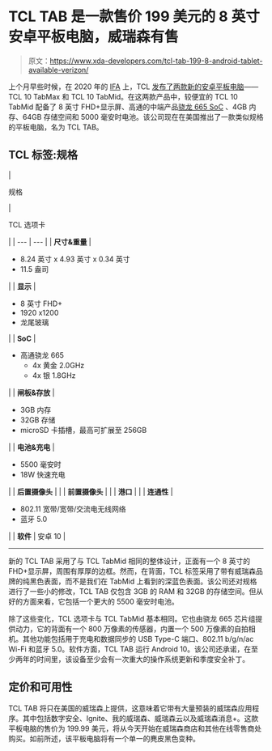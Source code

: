 # TCL TAB 是一款售价 199 美元的 8 英寸安卓平板电脑，威瑞森有售

> 原文：<https://www.xda-developers.com/tcl-tab-199-8-android-tablet-available-verizon/>

上个月早些时候，在 2020 年的 [IFA](https://www.xda-developers.com/tag/ifa/) 上，TCL [发布了两款新的安卓平板电脑](https://www.xda-developers.com/tcl-tabmid-tabmax-tablets-moveaudio-tws-earbuds-movetime-smartwatch-nxtpaper-display-ifa-2020/)——TCL 10 TabMax 和 TCL 10 TabMid。在这两款产品中，较便宜的 TCL 10 TabMid 配备了 8 英寸 FHD+显示屏、高通的中端产品[骁龙 665 SoC](https://www.xda-developers.com/qualcomm-snapdragon-665-snapdragon-730g/) 、4GB 内存、64GB 存储空间和 5000 毫安时电池。该公司现在在美国推出了一款类似规格的平板电脑，名为 TCL TAB。

## TCL 标签:规格

| 

规格

 | 

TCL 选项卡

 |
| --- | --- |
| **尺寸&重量** | 

*   8.24 英寸 x 4.93 英寸 x 0.34 英寸
*   11.5 盎司

 |
| **显示** | 

*   8 英寸 FHD+
*   1920 x1200
*   龙尾玻璃

 |
| **SoC** | 

*   高通骁龙 665
    *   4x 黄金 2.0GHz
    *   4x 银 1.8GHz

 |
| **闸板&存放** | 

*   3GB 内存
*   32GB 存储
*   microSD 卡插槽，最高可扩展至 256GB

 |
| **电池&充电** | 

*   5500 毫安时
*   18W 快速充电

 |
| **后置摄像头** |  |
| **前置摄像头** |  |
| **港口** |  |
| **连通性** | 

*   802.11 宽带/宽带/交流电无线网络
*   蓝牙 5.0

 |
| **软件** | 安卓 10 |

* * *

新的 TCL TAB 采用了与 TCL TabMid 相同的整体设计，正面有一个 8 英寸的 FHD+显示屏，周围有厚厚的边框。然而，在背面，TCL 标签采用了带有威瑞森品牌的纯黑色表面，而不是我们在 TabMid 上看到的深蓝色表面。该公司还对规格进行了一些小的修改，TCL TAB 仅包含 3GB 的 RAM 和 32GB 的存储空间。但从好的方面来看，它包括一个更大的 5500 毫安时电池。

除了这些变化，TCL 选项卡与 TCL TabMid 基本相同。它也由骁龙 665 芯片组提供动力，它的背面有一个 800 万像素的传感器，内置一个 500 万像素的自拍相机。其他功能包括用于充电和数据同步的 USB Type-C 端口、802.11 b/g/n/ac Wi-Fi 和蓝牙 5.0。软件方面，TCL TAB 运行 Android 10。该公司还承诺，在至少两年的时间里，该设备至少会有一次重大的操作系统更新和季度安全补丁。

## 定价和可用性

TCL TAB 将只在美国的威瑞森上提供，这意味着它带有大量预装的威瑞森应用程序。其中包括数字安全、Ignite、我的威瑞森、威瑞森云以及威瑞森消息+。这款平板电脑的售价为 199.99 美元，将从今天开始在威瑞森商店和其他在线零售商处购买。如前所述，该平板电脑将有一个单一的麂皮黑色变种。
